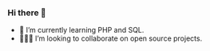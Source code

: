 ### Hi there 👋

- 🌱 I’m currently learning PHP and SQL.
- 👨🏻‍💻 I’m looking to collaborate on open source projects.
